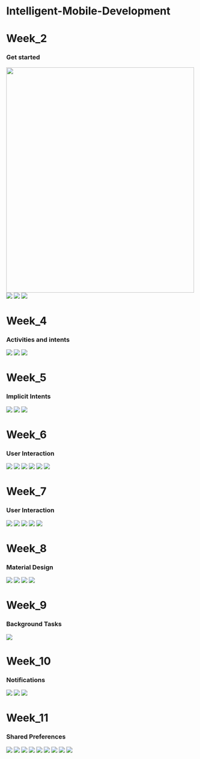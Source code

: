 # Intelligent-Mobile-Development



<H1>Week_2</H1>
<H3>Get started</H3>
<img src="https://github.com/user567890/Intelligent-Mobile-Development/blob/main/1_1.png" style="width:500px;height:600px;>

<H1>Week_3</H1>
<H3>Layouts and resources for the UI</H3>
<img src="https://github.com/user567890/Intelligent-Mobile-Development/blob/main/3_1.png">
<img src="https://github.com/user567890/Intelligent-Mobile-Development/blob/main/3_2.png">
<img src="https://github.com/user567890/Intelligent-Mobile-Development/blob/main/3_3.png">
<img src="https://github.com/user567890/Intelligent-Mobile-Development/blob/main/3_4.png">

<H1>Week_4</H1>
<H3>Activities and intents</H3>
<img src="https://github.com/user567890/Intelligent-Mobile-Development/blob/main/4_1.png">
<img src="https://github.com/user567890/Intelligent-Mobile-Development/blob/main/4_2.png">
<img src="https://github.com/user567890/Intelligent-Mobile-Development/blob/main/4_3.png">

<H1>Week_5</H1>
<H3>Implicit Intents</H3>
<img src="https://github.com/user567890/Intelligent-Mobile-Development/blob/main/5_1.png">
<img src="https://github.com/user567890/Intelligent-Mobile-Development/blob/main/5_2.png">
<img src="https://github.com/user567890/Intelligent-Mobile-Development/blob/main/5_3.png">

<H1>Week_6</H1>
<H3>User Interaction</H3>
<img src="https://github.com/user567890/Intelligent-Mobile-Development/blob/main/6_1.png">
<img src="https://github.com/user567890/Intelligent-Mobile-Development/blob/main/6_2.png">
<img src="https://github.com/user567890/Intelligent-Mobile-Development/blob/main/6_3.png">
<img src="https://github.com/user567890/Intelligent-Mobile-Development/blob/main/6_4.png">
<img src="https://github.com/user567890/Intelligent-Mobile-Development/blob/main/6_5.png">
<img src="https://github.com/user567890/Intelligent-Mobile-Development/blob/main/6_6.png">

<H1>Week_7</H1>
<H3>User Interaction</H3>
<img src="https://github.com/user567890/Intelligent-Mobile-Development/blob/main/7_1.png">
<img src="https://github.com/user567890/Intelligent-Mobile-Development/blob/main/7_2.png">
<img src="https://github.com/user567890/Intelligent-Mobile-Development/blob/main/7_3.png">
<img src="https://github.com/user567890/Intelligent-Mobile-Development/blob/main/7_11.png">
<img src="https://github.com/user567890/Intelligent-Mobile-Development/blob/main/7_22.png">



<H1>Week_8</H1>
<H3>Material Design</H3>
<img src="https://github.com/user567890/Intelligent-Mobile-Development/blob/main/8_1.png">
<img src="https://github.com/user567890/Intelligent-Mobile-Development/blob/main/8_2.png">
<img src="https://github.com/user567890/Intelligent-Mobile-Development/blob/main/8_3.png">
<img src="https://github.com/user567890/Intelligent-Mobile-Development/blob/main/8_4.png">


<H1>Week_9</H1>
<H3>Background Tasks</H3>
<img src="https://github.com/user567890/Intelligent-Mobile-Development/blob/main/9_1.png">

<H1>Week_10</H1>
<H3>Notifications</H3>
<img src="https://github.com/user567890/Intelligent-Mobile-Development/blob/main/10_1.png">
<img src="https://github.com/user567890/Intelligent-Mobile-Development/blob/main/10_2.png">
<img src="https://github.com/user567890/Intelligent-Mobile-Development/blob/main/10_3.png">

<H1>Week_11</H1>
<H3>Shared Preferences</H3>
<img src="https://github.com/user567890/Intelligent-Mobile-Development/blob/main/11_1.png">
<img src="https://github.com/user567890/Intelligent-Mobile-Development/blob/main/11_2.png">
<img src="https://github.com/user567890/Intelligent-Mobile-Development/blob/main/11_3.png">
<img src="https://github.com/user567890/Intelligent-Mobile-Development/blob/main/11_4.png">
<img src="https://github.com/user567890/Intelligent-Mobile-Development/blob/main/11_5.png">
<img src="https://github.com/user567890/Intelligent-Mobile-Development/blob/main/11_6.png">
<img src="https://github.com/user567890/Intelligent-Mobile-Development/blob/main/11_7.png">
<img src="https://github.com/user567890/Intelligent-Mobile-Development/blob/main/11_8.png">
<img src="https://github.com/user567890/Intelligent-Mobile-Development/blob/main/11_9.png">






